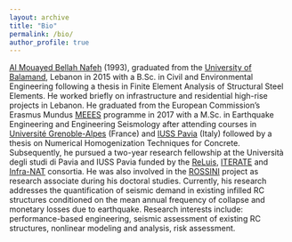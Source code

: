 ```yaml
---
layout: archive
title: "Bio"
permalink: /bio/
author_profile: true
---
```


[Al Mouayed Bellah Nafeh](https://www.linkedin.com/in/al-mouayed-bellah-nafeh/) (1993), graduated from the [University of Balamand](https://www.balamand.edu.lb/home/Pages/default.aspx), Lebanon in 2015 with a B.Sc. in Civil and Environmental Engineering following a thesis in Finite Element Analysis of Structural Steel Elements. He worked briefly on infrastructure and residential high-rise projects in Lebanon. He graduated from the European Commission’s Erasmus Mundus [MEEES](https://www.preventionweb.net/resource/erasmus-master-earthquake-engineering-and/or-engineering-seismology-meees) programme in 2017 with a M.Sc. in Earthquake Engineering and Engineering Seismology after attending courses in [Université Grenoble-Alpes](https://www.univ-grenoble-alpes.fr/) (France) and [IUSS Pavia](https://www.iusspavia.it/it) (Italy) followed by a thesis on Numerical Homogenization Techniques for Concrete. Subsequently, he pursued a two-year research fellowship at the Università degli studi di Pavia and IUSS Pavia funded by the [ReLuis](https://www.reluis.it/en/), [ITERATE](https://civil-protection-humanitarian-aid.ec.europa.eu/funding-evaluations/financing-civil-protection/prevention-and-preparedness-projects-civil-protection/overview-past-track-i-and-track-ii-projects/improved-tools-disaster-risk-mitigation-algeria-iterate_en) and [Infra-NAT](https://www.eucentre.it/progetto-infra-nat/) consortia. He was also involved in the [ROSSINI](https://progetto-rossini.it/) project as research associate during his doctoral studies. Currently, his research addresses the quantification of seismic demand in existing infilled RC structures conditioned on the mean annual frequency of collapse and monetary losses due to earthquake. Research interests include: performance-based engineering, seismic assessment of existing RC structures, nonlinear modeling and analysis, risk assessment.
